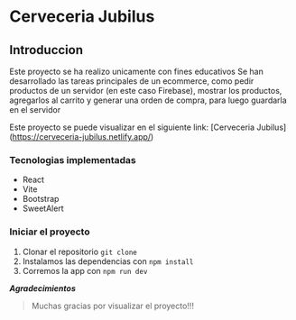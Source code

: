 # Cerveceria Jubilus
## Introduccion
Este proyecto se ha realizo unicamente con fines educativos
Se han desarrollado las tareas principales de un ecommerce, como pedir productos de un servidor (en este caso Firebase), mostrar los productos, agregarlos al carrito y generar una orden de compra, para luego guardarla en el servidor

Este proyecto se puede visualizar en el siguiente link:
[Cerveceria Jubilus] (https://cerveceria-jubilus.netlify.app/)

### Tecnologias implementadas
- React
- Vite
- Bootstrap
- SweetAlert

### Iniciar el proyecto
1. Clonar el repositorio ``` git clone ```
2. Instalamos las dependencias con ``` npm install ```
3. Corremos la app con ``` npm run dev ```


_**Agradecimientos**_

> Muchas gracias por visualizar el proyecto!!!
